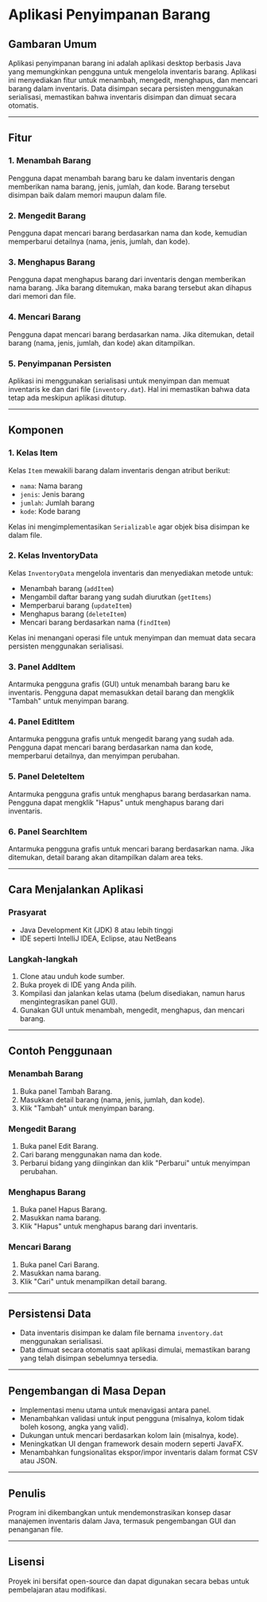 # Aplikasi Penyimpanan Barang

## Gambaran Umum
Aplikasi penyimpanan barang ini adalah aplikasi desktop berbasis Java yang memungkinkan pengguna untuk mengelola inventaris barang. Aplikasi ini menyediakan fitur untuk menambah, mengedit, menghapus, dan mencari barang dalam inventaris. Data disimpan secara persisten menggunakan serialisasi, memastikan bahwa inventaris disimpan dan dimuat secara otomatis.

---

## Fitur

### 1. **Menambah Barang**
Pengguna dapat menambah barang baru ke dalam inventaris dengan memberikan nama barang, jenis, jumlah, dan kode. Barang tersebut disimpan baik dalam memori maupun dalam file.

### 2. **Mengedit Barang**
Pengguna dapat mencari barang berdasarkan nama dan kode, kemudian memperbarui detailnya (nama, jenis, jumlah, dan kode).

### 3. **Menghapus Barang**
Pengguna dapat menghapus barang dari inventaris dengan memberikan nama barang. Jika barang ditemukan, maka barang tersebut akan dihapus dari memori dan file.

### 4. **Mencari Barang**
Pengguna dapat mencari barang berdasarkan nama. Jika ditemukan, detail barang (nama, jenis, jumlah, dan kode) akan ditampilkan.

### 5. **Penyimpanan Persisten**
Aplikasi ini menggunakan serialisasi untuk menyimpan dan memuat inventaris ke dan dari file (`inventory.dat`). Hal ini memastikan bahwa data tetap ada meskipun aplikasi ditutup.

---

## Komponen

### 1. **Kelas Item**
Kelas `Item` mewakili barang dalam inventaris dengan atribut berikut:
- `nama`: Nama barang
- `jenis`: Jenis barang
- `jumlah`: Jumlah barang
- `kode`: Kode barang

Kelas ini mengimplementasikan `Serializable` agar objek bisa disimpan ke dalam file.

### 2. **Kelas InventoryData**
Kelas `InventoryData` mengelola inventaris dan menyediakan metode untuk:
- Menambah barang (`addItem`)
- Mengambil daftar barang yang sudah diurutkan (`getItems`)
- Memperbarui barang (`updateItem`)
- Menghapus barang (`deleteItem`)
- Mencari barang berdasarkan nama (`findItem`)

Kelas ini menangani operasi file untuk menyimpan dan memuat data secara persisten menggunakan serialisasi.

### 3. **Panel AddItem**
Antarmuka pengguna grafis (GUI) untuk menambah barang baru ke inventaris. Pengguna dapat memasukkan detail barang dan mengklik "Tambah" untuk menyimpan barang.

### 4. **Panel EditItem**
Antarmuka pengguna grafis untuk mengedit barang yang sudah ada. Pengguna dapat mencari barang berdasarkan nama dan kode, memperbarui detailnya, dan menyimpan perubahan.

### 5. **Panel DeleteItem**
Antarmuka pengguna grafis untuk menghapus barang berdasarkan nama. Pengguna dapat mengklik "Hapus" untuk menghapus barang dari inventaris.

### 6. **Panel SearchItem**
Antarmuka pengguna grafis untuk mencari barang berdasarkan nama. Jika ditemukan, detail barang akan ditampilkan dalam area teks.

---

## Cara Menjalankan Aplikasi

### Prasyarat
- Java Development Kit (JDK) 8 atau lebih tinggi
- IDE seperti IntelliJ IDEA, Eclipse, atau NetBeans

### Langkah-langkah
1. Clone atau unduh kode sumber.
2. Buka proyek di IDE yang Anda pilih.
3. Kompilasi dan jalankan kelas utama (belum disediakan, namun harus mengintegrasikan panel GUI).
4. Gunakan GUI untuk menambah, mengedit, menghapus, dan mencari barang.

---

## Contoh Penggunaan

### Menambah Barang
1. Buka panel Tambah Barang.
2. Masukkan detail barang (nama, jenis, jumlah, dan kode).
3. Klik "Tambah" untuk menyimpan barang.

### Mengedit Barang
1. Buka panel Edit Barang.
2. Cari barang menggunakan nama dan kode.
3. Perbarui bidang yang diinginkan dan klik "Perbarui" untuk menyimpan perubahan.

### Menghapus Barang
1. Buka panel Hapus Barang.
2. Masukkan nama barang.
3. Klik "Hapus" untuk menghapus barang dari inventaris.

### Mencari Barang
1. Buka panel Cari Barang.
2. Masukkan nama barang.
3. Klik "Cari" untuk menampilkan detail barang.

---

## Persistensi Data
- Data inventaris disimpan ke dalam file bernama `inventory.dat` menggunakan serialisasi.
- Data dimuat secara otomatis saat aplikasi dimulai, memastikan barang yang telah disimpan sebelumnya tersedia.

---

## Pengembangan di Masa Depan
- Implementasi menu utama untuk menavigasi antara panel.
- Menambahkan validasi untuk input pengguna (misalnya, kolom tidak boleh kosong, angka yang valid).
- Dukungan untuk mencari berdasarkan kolom lain (misalnya, kode).
- Meningkatkan UI dengan framework desain modern seperti JavaFX.
- Menambahkan fungsionalitas ekspor/impor inventaris dalam format CSV atau JSON.

---

## Penulis
Program ini dikembangkan untuk mendemonstrasikan konsep dasar manajemen inventaris dalam Java, termasuk pengembangan GUI dan penanganan file.

---

## Lisensi
Proyek ini bersifat open-source dan dapat digunakan secara bebas untuk pembelajaran atau modifikasi.
